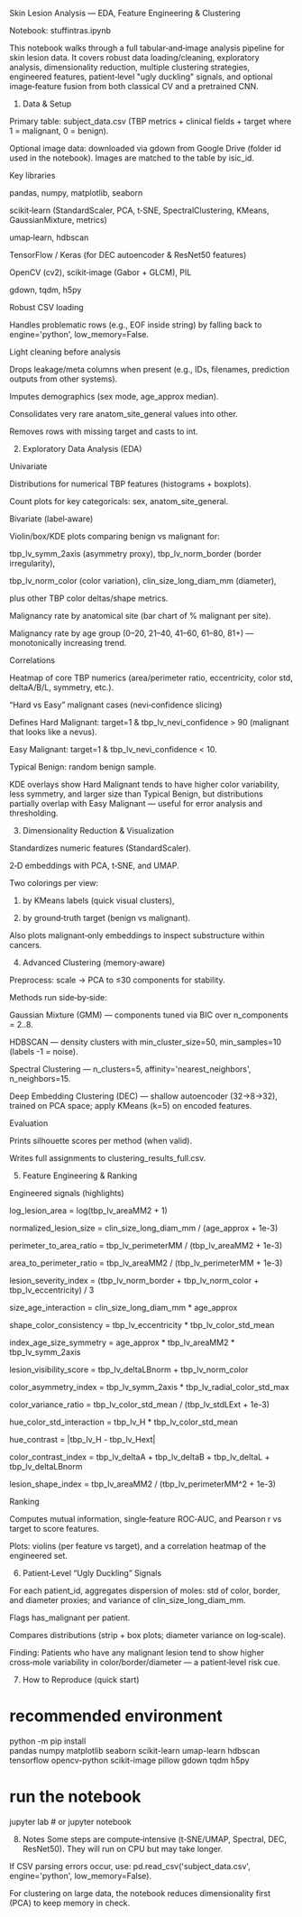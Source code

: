 Skin Lesion Analysis — EDA, Feature Engineering & Clustering

Notebook: stuffintras.ipynb

This notebook walks through a full tabular‑and‑image analysis pipeline for skin lesion data. It covers robust data loading/cleaning, exploratory analysis, dimensionality reduction, multiple clustering strategies, engineered features, patient‑level "ugly duckling" signals, and optional image‑feature fusion from both classical CV and a pretrained CNN.


1) Data & Setup

Primary table: subject_data.csv (TBP metrics + clinical fields + target where 1 = malignant, 0 = benign).

Optional image data: downloaded via gdown from Google Drive (folder id used in the notebook). Images are matched to the table by isic_id.

Key libraries

pandas, numpy, matplotlib, seaborn

scikit‑learn (StandardScaler, PCA, t‑SNE, SpectralClustering, KMeans, GaussianMixture, metrics)

umap‑learn, hdbscan

TensorFlow / Keras (for DEC autoencoder & ResNet50 features)

OpenCV (cv2), scikit‑image (Gabor + GLCM), PIL

gdown, tqdm, h5py


Robust CSV loading

Handles problematic rows (e.g., EOF inside string) by falling back to engine='python', low_memory=False.


Light cleaning before analysis

Drops leakage/meta columns when present (e.g., IDs, filenames, prediction outputs from other systems).

Imputes demographics (sex mode, age_approx median).

Consolidates very rare anatom_site_general values into other.

Removes rows with missing target and casts to int.


2) Exploratory Data Analysis (EDA)

Univariate

Distributions for numerical TBP features (histograms + boxplots).

Count plots for key categoricals: sex, anatom_site_general.


Bivariate (label‑aware)

Violin/box/KDE plots comparing benign vs malignant for:

tbp_lv_symm_2axis (asymmetry proxy), tbp_lv_norm_border (border irregularity),

tbp_lv_norm_color (color variation), clin_size_long_diam_mm (diameter),

plus other TBP color deltas/shape metrics.


Malignancy rate by anatomical site (bar chart of % malignant per site).

Malignancy rate by age group (0–20, 21–40, 41–60, 61–80, 81+) — monotonically increasing trend.


Correlations

Heatmap of core TBP numerics (area/perimeter ratio, eccentricity, color std, deltaA/B/L, symmetry, etc.).


“Hard vs Easy” malignant cases (nevi‑confidence slicing)

Defines Hard Malignant: target=1 & tbp_lv_nevi_confidence > 90 (malignant that looks like a nevus).

Easy Malignant: target=1 & tbp_lv_nevi_confidence < 10.

Typical Benign: random benign sample.

KDE overlays show Hard Malignant tends to have higher color variability, less symmetry, and larger size than Typical Benign, but distributions partially overlap with Easy Malignant — useful for error analysis and thresholding.


3) Dimensionality Reduction & Visualization

Standardizes numeric features (StandardScaler).

2‑D embeddings with PCA, t‑SNE, and UMAP.

Two colorings per view:

1. by KMeans labels (quick visual clusters),


2. by ground‑truth target (benign vs malignant).



Also plots malignant‑only embeddings to inspect substructure within cancers.


4) Advanced Clustering (memory‑aware)

Preprocess: scale → PCA to ≤30 components for stability.

Methods run side‑by‑side:

Gaussian Mixture (GMM) — components tuned via BIC over n_components = 2..8.

HDBSCAN — density clusters with min_cluster_size=50, min_samples=10 (labels -1 = noise).

Spectral Clustering — n_clusters=5, affinity='nearest_neighbors', n_neighbors=15.

Deep Embedding Clustering (DEC) — shallow autoencoder (32→8→32), trained on PCA space; apply KMeans (k=5) on encoded features.


Evaluation

Prints silhouette scores per method (when valid).

Writes full assignments to clustering_results_full.csv.


5) Feature Engineering & Ranking

Engineered signals (highlights)

log_lesion_area = log(tbp_lv_areaMM2 + 1)

normalized_lesion_size = clin_size_long_diam_mm / (age_approx + 1e-3)

perimeter_to_area_ratio = tbp_lv_perimeterMM / (tbp_lv_areaMM2 + 1e-3)

area_to_perimeter_ratio = tbp_lv_areaMM2 / (tbp_lv_perimeterMM + 1e-3)

lesion_severity_index = (tbp_lv_norm_border + tbp_lv_norm_color + tbp_lv_eccentricity) / 3

size_age_interaction = clin_size_long_diam_mm * age_approx

shape_color_consistency = tbp_lv_eccentricity * tbp_lv_color_std_mean

index_age_size_symmetry = age_approx * tbp_lv_areaMM2 * tbp_lv_symm_2axis

lesion_visibility_score = tbp_lv_deltaLBnorm + tbp_lv_norm_color

color_asymmetry_index = tbp_lv_symm_2axis * tbp_lv_radial_color_std_max

color_variance_ratio = tbp_lv_color_std_mean / (tbp_lv_stdLExt + 1e-3)

hue_color_std_interaction = tbp_lv_H * tbp_lv_color_std_mean

hue_contrast = |tbp_lv_H - tbp_lv_Hext|

color_contrast_index = tbp_lv_deltaA + tbp_lv_deltaB + tbp_lv_deltaL + tbp_lv_deltaLBnorm

lesion_shape_index = tbp_lv_areaMM2 / (tbp_lv_perimeterMM^2 + 1e-3)


Ranking

Computes mutual information, single‑feature ROC‑AUC, and Pearson r vs target to score features.

Plots: violins (per feature vs target), and a correlation heatmap of the engineered set.


6) Patient‑Level “Ugly Duckling” Signals

For each patient_id, aggregates dispersion of moles: std of color, border, and diameter proxies; and variance of clin_size_long_diam_mm.

Flags has_malignant per patient.

Compares distributions (strip + box plots; diameter variance on log‑scale).

Finding: Patients who have any malignant lesion tend to show higher cross‑mole variability in color/border/diameter — a patient‑level risk cue.


7) How to Reproduce (quick start)

# recommended environment
python -m pip install \
  pandas numpy matplotlib seaborn scikit-learn umap-learn hdbscan \
  tensorflow opencv-python scikit-image pillow gdown tqdm h5py

# run the notebook
jupyter lab  # or jupyter notebook


8) Notes
Some steps are compute‑intensive (t‑SNE/UMAP, Spectral, DEC, ResNet50). They will run on CPU but may take longer.

If CSV parsing errors occur, use: pd.read_csv('subject_data.csv', engine='python', low_memory=False).

For clustering on large data, the notebook reduces dimensionality first (PCA) to keep memory in check.

